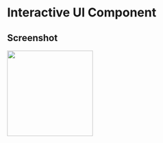# Interactive UI Component

## Screenshot

<p align="left">
  <img src="https://user-images.githubusercontent.com/94080341/236612262-08775784-a13a-4a42-b884-03495f7cf1e6.png" width="200"  />
</p>